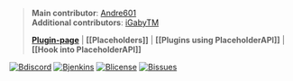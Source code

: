 [Bdiscord]: https://discordapp.com/api/guilds/164280494874165248/widget.png
[discord]: https://helpch.at/discord
[Bjenkins]: https://img.shields.io/badge/Download%20from-Jenkins-brightgreen.svg
[jenkins]: http://ci.extendedclip.com/job/PlaceholderAPI/
[Blicense]: https://img.shields.io/badge/License-GNU%20GPLv3-blue.svg
[license]: https://github.com/PlaceholderAPI/PlaceholderAPI/blob/master/LICENSE
[Bissues]: https://img.shields.io/github/issues-raw/PlaceholderAPI/PlaceholderAPI.svg
[issues]: https://github.com/PlaceholderAPI/PlaceholderAPI/issues

> **Main contributor**: [Andre601](/Andre601)  
> **Additional contributors**: [iGabyTM](/iGabyTM)
>
> **[Plugin-page](https://www.spigotmc.org/resources/6245/)** | **[[Placeholders]]** | **[[Plugins using PlaceholderAPI]]**
 | **[[Hook into PlaceholderAPI]]**
 
[![Bdiscord]][discord] [![Bjenkins]][jenkins] [![Blicense]][license] [![Bissues]][issues]